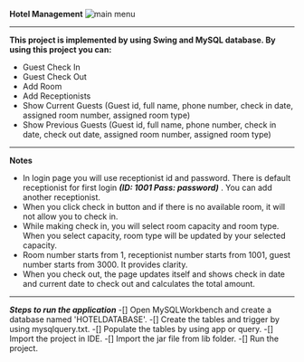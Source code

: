 **Hotel Management**
![main menu](https://github.com/stanodex/HotelManagement/images/75094976/5929fd23-f142-4d0d-b95e-b6a721463992)

------------------------------------------------------------------------------------------
**This project is implemented by using Swing and MySQL database. By using this project you can:**
- Guest Check In
- Guest Check Out
- Add Room
- Add Receptionists
- Show Current Guests (Guest id, full name, phone number, check in date, assigned room number, assigned room type)
- Show Previous Guests (Guest id, full name, phone number, check in date, check out date, assigned room number, assigned room type)
------------------------------------------------------------------------------------------
**Notes**
- In login page you will use receptionist id and password. There is default receptionist for first login ***(ID: 1001 Pass: password)*** . You can add another receptionist.
- When you click check in button and if there is no available room, it will not allow you to check in.
- While making check in, you will select room capacity and room type. When you select capacity, room type will be updated by your selected capacity.
- Room number starts from 1, receptionist number starts from 1001, guest number starts from 3000. It provides clarity.
- When you check out, the page updates itself and shows check in date and current date to check out and calculates the total amount.
------------------------------------------------------------------------------------------
***Steps to run the application***
-[] Open MySQLWorkbench and create a database named 'HOTELDATABASE'.
-[] Create the tables and trigger by using mysqlquery.txt.
-[] Populate the tables by using app or query.
-[] Import the project in IDE.
-[] Import the jar file from lib folder.
-[] Run the project.
